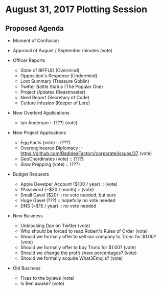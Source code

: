 # August 31, 2017 Plotting Session

## Proposed Agenda

- Moment of Confusion

- Approval of August / September minutes (vote)

- Officer Reports
    - State of BIFFUD (Overmind)
    - Opposition's Response (Undermind)
    - Loot Summary (Treasure Goblin)
    - Twitter Battle Status (The Popular One)
    - Project Updates (Beastmaster)
    - Nerd Report (Secretary of Code)
    - Culture Infusion (Keeper of Lore)

- New Overlord Applications
    - Ian Anderson :: (???) (vote)

- New Project Applications
    - Egg Facts (vote) :: (???)
    - Overengineered Diplomacy :: https://github.com/BadIdeaFactory/corporate/issues/37 (vote)
    - GeoChordinates (vote) :: (???)
    - Slow Prepping (vote) :: (???)

- Budget Requests
    - Apple Develper Account ($100 / year) ::  (vote)
    - 1Password (~$20 / month) ::  (vote)
    - Small Gavel ($20) :: no vote needed, but sure
    - Huge Gavel (???) :: hopefully no vote needed
    - DNS (~$15 / year) :: no vote needed

- New Business
    - Unblocking Dan on Twitter (vote)
    - Who should be forced to read Robert's Rules of Order (vote)
    - Should we formally offer to sell our company to Tronc for $1.00? (vote)
    - Should we formally offer to buy Tronc for $1.00? (vote)
    - Should we change the profit share percentages? (vote)
    - Should we formally acquire What3Emojis? (vote)

- Old Business
    - Fixes to the bylaws (vote)
    - Is Ben awake? (vote)
